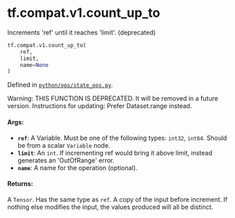 <div itemscope itemtype="http://developers.google.com/ReferenceObject">
<meta itemprop="name" content="tf.compat.v1.count_up_to" />
<meta itemprop="path" content="Stable" />
</div>

# tf.compat.v1.count_up_to

Increments 'ref' until it reaches 'limit'. (deprecated)

``` python
tf.compat.v1.count_up_to(
    ref,
    limit,
    name=None
)
```



Defined in [`python/ops/state_ops.py`](/code/stable/tensorflow/python/ops/state_ops.py).

<!-- Placeholder for "Used in" -->

Warning: THIS FUNCTION IS DEPRECATED. It will be removed in a future version.
Instructions for updating:
Prefer Dataset.range instead.

#### Args:


* <b>`ref`</b>: A Variable. Must be one of the following types: `int32`, `int64`.
  Should be from a scalar `Variable` node.
* <b>`limit`</b>: An `int`.
  If incrementing ref would bring it above limit, instead generates an
  'OutOfRange' error.
* <b>`name`</b>: A name for the operation (optional).


#### Returns:

A `Tensor`. Has the same type as `ref`.
A copy of the input before increment. If nothing else modifies the
input, the values produced will all be distinct.
